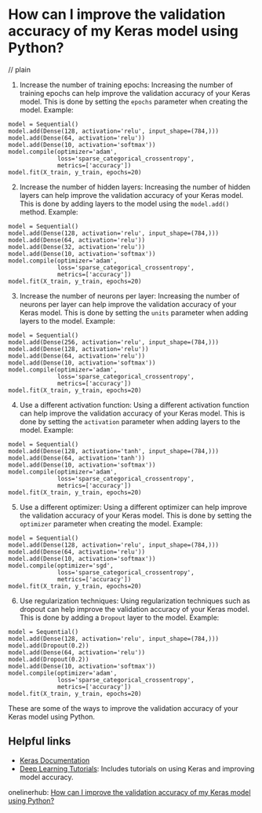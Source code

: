 # How can I improve the validation accuracy of my Keras model using Python?
// plain

1. Increase the number of training epochs: Increasing the number of training epochs can help improve the validation accuracy of your Keras model. This is done by setting the `epochs` parameter when creating the model. Example:

```
model = Sequential()
model.add(Dense(128, activation='relu', input_shape=(784,)))
model.add(Dense(64, activation='relu'))
model.add(Dense(10, activation='softmax'))
model.compile(optimizer='adam',
              loss='sparse_categorical_crossentropy',
              metrics=['accuracy'])
model.fit(X_train, y_train, epochs=20)
```

2. Increase the number of hidden layers: Increasing the number of hidden layers can help improve the validation accuracy of your Keras model. This is done by adding layers to the model using the `model.add()` method. Example:

```
model = Sequential()
model.add(Dense(128, activation='relu', input_shape=(784,)))
model.add(Dense(64, activation='relu'))
model.add(Dense(32, activation='relu'))
model.add(Dense(10, activation='softmax'))
model.compile(optimizer='adam',
              loss='sparse_categorical_crossentropy',
              metrics=['accuracy'])
model.fit(X_train, y_train, epochs=20)
```

3. Increase the number of neurons per layer: Increasing the number of neurons per layer can help improve the validation accuracy of your Keras model. This is done by setting the `units` parameter when adding layers to the model. Example:

```
model = Sequential()
model.add(Dense(256, activation='relu', input_shape=(784,)))
model.add(Dense(128, activation='relu'))
model.add(Dense(64, activation='relu'))
model.add(Dense(10, activation='softmax'))
model.compile(optimizer='adam',
              loss='sparse_categorical_crossentropy',
              metrics=['accuracy'])
model.fit(X_train, y_train, epochs=20)
```

4. Use a different activation function: Using a different activation function can help improve the validation accuracy of your Keras model. This is done by setting the `activation` parameter when adding layers to the model. Example:

```
model = Sequential()
model.add(Dense(128, activation='tanh', input_shape=(784,)))
model.add(Dense(64, activation='tanh'))
model.add(Dense(10, activation='softmax'))
model.compile(optimizer='adam',
              loss='sparse_categorical_crossentropy',
              metrics=['accuracy'])
model.fit(X_train, y_train, epochs=20)
```

5. Use a different optimizer: Using a different optimizer can help improve the validation accuracy of your Keras model. This is done by setting the `optimizer` parameter when creating the model. Example:

```
model = Sequential()
model.add(Dense(128, activation='relu', input_shape=(784,)))
model.add(Dense(64, activation='relu'))
model.add(Dense(10, activation='softmax'))
model.compile(optimizer='sgd',
              loss='sparse_categorical_crossentropy',
              metrics=['accuracy'])
model.fit(X_train, y_train, epochs=20)
```

6. Use regularization techniques: Using regularization techniques such as dropout can help improve the validation accuracy of your Keras model. This is done by adding a `Dropout` layer to the model. Example:

```
model = Sequential()
model.add(Dense(128, activation='relu', input_shape=(784,)))
model.add(Dropout(0.2))
model.add(Dense(64, activation='relu'))
model.add(Dropout(0.2))
model.add(Dense(10, activation='softmax'))
model.compile(optimizer='adam',
              loss='sparse_categorical_crossentropy',
              metrics=['accuracy'])
model.fit(X_train, y_train, epochs=20)
```

These are some of the ways to improve the validation accuracy of your Keras model using Python.

## Helpful links

- [Keras Documentation](https://keras.io/getting-started/sequential-model-guide/)
- [Deep Learning Tutorials](https://www.deeplearning.ai/tutorials/): Includes tutorials on using Keras and improving model accuracy.

onelinerhub: [How can I improve the validation accuracy of my Keras model using Python?](https://onelinerhub.com/python-keras/how-can-i-improve-the-validation-accuracy-of-my-keras-model-using-python)